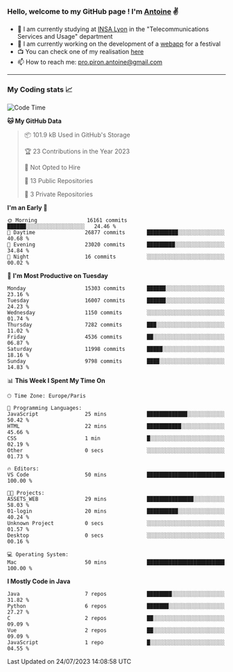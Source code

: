 ### Hello, welcome to my GitHub page ! I'm [Antoine](https://github.com/AntoinePiron) ✌️

- 🌱 I am currently studying at [INSA Lyon](https://www.insa-lyon.fr) in the "Telecommunications Services and Usage" department
- 🔭 I am currently working on the development of a [webapp](https://github.com/24HeuresINSA/Overbookd) for a festival
- 📺 You can check one of my realisation [here](https://astustc.fr)
- 📫 How to reach me: [pro.piron.antoine@gmail.com](mailto:pro.piron.antoine@gmail.com)

---

### My Coding stats 📈
<!--START_SECTION:waka-->
![Code Time](http://img.shields.io/badge/Code%20Time-173%20hrs%2021%20mins-blue)

**🐱 My GitHub Data** 

> 📦 101.9 kB Used in GitHub's Storage 
 > 
> 🏆 23 Contributions in the Year 2023
 > 
> 🚫 Not Opted to Hire
 > 
> 📜 13 Public Repositories 
 > 
> 🔑 3 Private Repositories 
 > 
**I'm an Early 🐤** 

```text
🌞 Morning                16161 commits       ██████░░░░░░░░░░░░░░░░░░░   24.46 % 
🌆 Daytime                26877 commits       ██████████░░░░░░░░░░░░░░░   40.68 % 
🌃 Evening                23020 commits       █████████░░░░░░░░░░░░░░░░   34.84 % 
🌙 Night                  16 commits          ░░░░░░░░░░░░░░░░░░░░░░░░░   00.02 % 
```
📅 **I'm Most Productive on Tuesday** 

```text
Monday                   15303 commits       ██████░░░░░░░░░░░░░░░░░░░   23.16 % 
Tuesday                  16007 commits       ██████░░░░░░░░░░░░░░░░░░░   24.23 % 
Wednesday                1150 commits        ░░░░░░░░░░░░░░░░░░░░░░░░░   01.74 % 
Thursday                 7282 commits        ███░░░░░░░░░░░░░░░░░░░░░░   11.02 % 
Friday                   4536 commits        ██░░░░░░░░░░░░░░░░░░░░░░░   06.87 % 
Saturday                 11998 commits       █████░░░░░░░░░░░░░░░░░░░░   18.16 % 
Sunday                   9798 commits        ████░░░░░░░░░░░░░░░░░░░░░   14.83 % 
```


📊 **This Week I Spent My Time On** 

```text
🕑︎ Time Zone: Europe/Paris

💬 Programming Languages: 
JavaScript               25 mins             █████████████░░░░░░░░░░░░   50.42 % 
HTML                     22 mins             ███████████░░░░░░░░░░░░░░   45.66 % 
CSS                      1 min               █░░░░░░░░░░░░░░░░░░░░░░░░   02.19 % 
Other                    0 secs              ░░░░░░░░░░░░░░░░░░░░░░░░░   01.73 % 

🔥 Editors: 
VS Code                  50 mins             █████████████████████████   100.00 % 

🐱‍💻 Projects: 
ASSETS_WEB               29 mins             ███████████████░░░░░░░░░░   58.03 % 
01-login                 20 mins             ██████████░░░░░░░░░░░░░░░   40.24 % 
Unknown Project          0 secs              ░░░░░░░░░░░░░░░░░░░░░░░░░   01.57 % 
Desktop                  0 secs              ░░░░░░░░░░░░░░░░░░░░░░░░░   00.16 % 

💻 Operating System: 
Mac                      50 mins             █████████████████████████   100.00 % 
```

**I Mostly Code in Java** 

```text
Java                     7 repos             ████████░░░░░░░░░░░░░░░░░   31.82 % 
Python                   6 repos             ███████░░░░░░░░░░░░░░░░░░   27.27 % 
C                        2 repos             ██░░░░░░░░░░░░░░░░░░░░░░░   09.09 % 
Vue                      2 repos             ██░░░░░░░░░░░░░░░░░░░░░░░   09.09 % 
JavaScript               1 repo              █░░░░░░░░░░░░░░░░░░░░░░░░   04.55 % 
```




 Last Updated on 24/07/2023 14:08:58 UTC
<!--END_SECTION:waka-->
